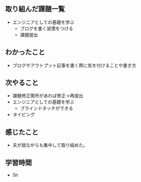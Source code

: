 ## 取り組んだ課題一覧
- エンジニアとしての基礎を学ぶ
    - ブログを書く習慣をつける
    - 課題提出

## わかったこと
- ブログやアウトプット記事を書く際に気を付けることや書き方

## 次やること
- 課題修正箇所があれば修正→再提出
- エンジニアとしての基礎を学ぶ
    - ブラインドタッチができる
- タイピング

## 感じたこと
- 夫が居ながらも集中して取り組めた。

## 学習時間
- 5h